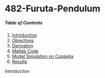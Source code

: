 # 482-Furuta-Pendulum

  ##### Table of Contents  
1) [Introduction](#headers)  
2) [Objectives](#headers)  
3) [Derivation](#headers) 
4) [Matlab Code](#headers) 
5) [Model Simulation on Coppelia](#headers) 
6) [Results](#headers) 


<a name="headers"/>
Introduction
